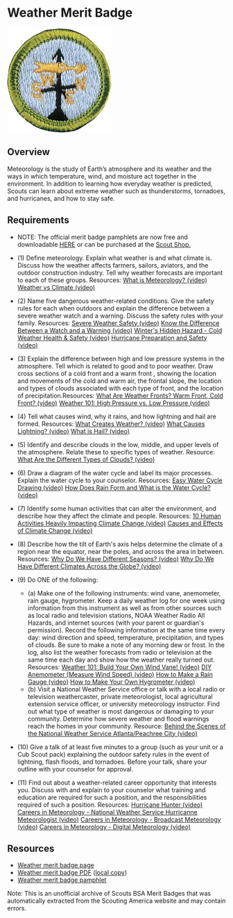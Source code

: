

# Weather Merit Badge

![Weather Merit Badge](images/weather-merit-badge.jpg)

## Overview



Meteorology is the study of Earth’s atmosphere and its weather and the ways in which temperature, wind, and moisture act together in the environment. In addition to learning how everyday weather is predicted, Scouts can learn about extreme weather such as thunderstorms, tornadoes, and hurricanes, and how to stay safe.

## Requirements

* NOTE:  The official merit badge pamphlets are now free and downloadable  [HERE](https://filestore.scouting.org/filestore/Merit_Badge_ReqandRes/Pamphlets/Weather.pdf) or can be purchased at the [Scout Shop.](https://www.scoutshop.org/)
* (1) Define meteorology. Explain what weather is and what climate is. Discuss how the weather affects farmers, sailors, aviators, and the  outdoor construction industry. Tell why weather forecasts are important to each of these groups. Resources: [What is Meteorology? (video)](https://youtu.be/UKOu9OKvvb4?si=dhC0zfySCYRgQ_Md)  [Weather vs Climate (video)](https://youtu.be/6Aigcv7UnTU?si=CUj8ne3OVaoeZB_W)
* (2) Name five dangerous weather-related conditions. Give the safety rules for each when outdoors and explain the difference between a severe weather watch and a warning. Discuss the safety rules with your family. Resources: [Severe Weather Safety (video)](https://youtu.be/H6icWfyMBNk?si=GmtqrGlxqjA0L4tl)  [Know the Difference Between a Watch and a Warning (video)](https://youtu.be/bXWZdKVoII8)  [Winter's Hidden Hazard - Cold Weather Health & Safety (video)](https://youtu.be/g3vEkqotiE8?si=cw3WFhC7u4ewKzU2)  [Hurricane Preparation and Safety (video)](https://youtu.be/SsTPG8Occv4?si=gNVnhnMLDcnG9sEL)
* (3) Explain the difference between high and low pressure systems in the atmosphere. Tell which is related to good and to poor weather. Draw cross sections of a cold front and a warm front , showing the location and movements of the cold and warm air, the frontal slope, the location and types of clouds associated with  each type of front, and the location of  precipitation.Resources: [What Are Weather Fronts?  Warm Front, Cold Front? (video)](https://youtu.be/5Cnx5Bzctas?si=bJcnCUw3ysbD99rD)  [Weather 101:  High Pressure vs. Low Pressure (video)](https://youtu.be/8mHEry8tSPM?si=_Rx2aPuB2UpvW9o1)
* (4) Tell what causes wind, why it rains, and how lightning and hail are formed. Resources: [What Creates Weather?  (video)](https://youtu.be/OtHc497jn_U?si=TZ7dkSYs7wj_8P_c)  [What Causes Lightning? (video)](https://youtu.be/VqXnN_FQfrc?si=YiUTVTx49LXWtYbO)  [What is Hail? (video)](https://youtu.be/6M-ycZLSF1w?si=eMavnw4Y-B1ma5QY)
* (5) Identify and describe clouds in the low, middle, and upper levels of the atmosphere. Relate these to specific types of weather. Resource: [What Are the Different Types of Clouds? (video)](https://youtu.be/JIkEMBiT6hQ?si=3bZrjTTiTTFmspzQ)
* (6) Draw a diagram of the water cycle and label its major processes. Explain the water cycle to your counselor. Resources: [Easy Water Cycle Drawing (video)](https://youtu.be/l4h_z1Hy-lE?si=WnRWlOT2aHIX5TGI) [How Does Rain Form and What is the Water Cycle? (video)](https://youtu.be/zBnKgwnn7i4?si=VZrtRmGFKtiaNJCV)
* (7) Identify some human activities that can alter the environment, and describe how they affect the climate and people. Resources: [10 Human Activities Heavily Impacting Climate Change (video)](https://youtu.be/yS0D9xOlzNc?si=tm7nGt5kuKq9XxhE)  [Causes and Effects of Climate Change (video)](https://youtu.be/oD4gvDliieY?si=hdY-Hb4veM6tWsRF)
* (8) Describe how the tilt of Earth's axis helps determine the climate of a region near the equator, near the poles, and across the area in between. Resources: [Why Do We Have Different Seasons? (video)](https://youtu.be/WgHmqv_-UbQ?si=3s2ISRCkU3Dido89)  [Why Do We Have Different Climates Across the Globe? (video)](https://youtu.be/eDVbKrRV-mU?si=l6l6quf6fr2IQ3gl)
* (9) Do ONE of the following:
    * (a) Make one of the following instruments: wind vane, anemometer, rain gauge, hygrometer. Keep a daily weather log for one week using information from this instrument as well as from other sources such as local radio and television stations, NOAA Weather Radio All Hazards, and internet sources (with your parent or guardian's permission). Record the following information at the same time every day: wind direction and speed, temperature, precipitation, and types of clouds. Be sure to make a note of any morning dew or frost. In the log, also list the weather forecasts from radio or television at the same time each day and show how the weather really turned out. Resources: [Weather 101: Build Your Own Wind Vane! (video)](https://youtu.be/kSHRBUTMq0o?si=6XqGX8yB-svIK85z) [DIY Anemometer (Measure Wind Speed) (video)](https://youtu.be/Gab07UaoeZI?si=iQpXL42eMjDoNIkz) [How to Make a Rain Gauge (video)](https://youtu.be/MLmVaiSEF9w?si=atHOcyY2Yfn2Vu-W) [How to Make Your Own Hygrometer (video)](https://youtu.be/lNPSzifZ-Y0?si=4_dPuJHkkLw5hp75)
    * (b) Visit a National Weather Service office or talk with a local radio or television weathercaster, private meteorologist, local agricultural extension service officer, or university meteorology instructor. Find out what type of weather is most dangerous or damaging to your community. Determine how severe weather and flood warnings reach the homes in your community. Resource: [Behind the Scenes of the National Weather Service Atlanta/Peachree City (video)](https://youtu.be/DuZqz7wGXGY?si=cS4abYCrQrbtR3Qp)


* (10) Give a talk of at least five minutes to a group (such as your unit or a Cub Scout pack) explaining the outdoor safety rules in the event of lightning, flash floods, and tornadoes. Before your talk, share your outline with your counselor for approval.
* (11) Find out about a weather-related career opportunity that interests you. Discuss with and explain to your counselor what training and education are required for such a position, and the responsibilities required of such a position. Resources: [Hurricane Hunter (video)](https://youtu.be/F8pF3jOtM0U?si=V_vTXWHWd7JcRRAz&t=22) [Careers in Meteorology - National Weather Service Hurricanne Meteorologist (video)](https://youtu.be/Jmzry0djEQA?si=O_Pvh47t0WegPRU4) [Careers in Meteorology - Broadcast Meteorology (video)](https://youtu.be/CkmLI5VsdbY?si=4golNNv7EBcqZ2Ds) [Careers in Meteorology - Digital Meteorology (video)](https://youtu.be/jzmwzbhIhJQ?si=RfiZhEq-gtxMp-g6)


## Resources

- [Weather merit badge page](https://www.scouting.org/merit-badges/weather/)
- [Weather merit badge PDF](https://filestore.scouting.org/filestore/Merit_Badge_ReqandRes/Pamphlets/Weather.pdf) ([local copy](files/weather-merit-badge.pdf))
- [Weather merit badge pamphlet](https://www.scoutshop.org/weather-merit-badge-pamphlet-650748.html)

Note: This is an unofficial archive of Scouts BSA Merit Badges that was automatically extracted from the Scouting America website and may contain errors.
